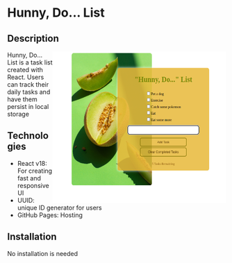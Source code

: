 # Hunny, Do... List

## Description

<img align="right" width=400 height=350 src="/src/assets/images/hunny-do-list.png">
<p align="left">Hunny, Do... List is a task list created with React. Users can track their daily tasks and have them persist in local storage</p>

## Technologies

- React v18: For creating fast and responsive UI
- UUID: unique ID generator for users
- GitHub Pages: Hosting

## Installation

No installation is needed
